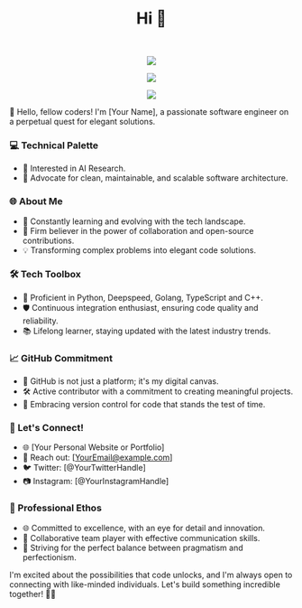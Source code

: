 <h1 align="center">Hi 👋</h1>

<div align="center">
   
 </div>

 <br />

 <div align="center">

![](http://github-profile-summary-cards.vercel.app/api/cards/profile-details?username=NattapolChan&theme=tokyonight)
  
![](http://github-profile-summary-cards.vercel.app/api/cards/stats?username=NattapolChan&theme=tokyonight)
  
![](http://github-profile-summary-cards.vercel.app/api/cards/most-commit-language?username=NattapolChan&theme=tokyonight&exclude=Jupyter+Notebook)  

</div>


👋 Hello, fellow coders! I'm [Your Name], a passionate software engineer on a perpetual quest for elegant solutions.

### 💻 Technical Palette
- 💼 Interested in AI Research.
- 📝 Advocate for clean, maintainable, and scalable software architecture.

### 🌐 About Me
- 🌱 Constantly learning and evolving with the tech landscape.
- 🤝 Firm believer in the power of collaboration and open-source contributions.
- 💡 Transforming complex problems into elegant code solutions.

### 🛠️ Tech Toolbox
- 🔧 Proficient in Python, Deepspeed, Golang, TypeScript and C++.
- 🛡️ Continuous integration enthusiast, ensuring code quality and reliability.
- 📚 Lifelong learner, staying updated with the latest industry trends.

### 📈 GitHub Commitment
- 🤖 GitHub is not just a platform; it's my digital canvas.
- 🛠️ Active contributor with a commitment to creating meaningful projects.
- 🌟 Embracing version control for code that stands the test of time.

### 🚀 Let's Connect!
- 🌐 [Your Personal Website or Portfolio]
- 📧 Reach out: [YourEmail@example.com]
- 🐦 Twitter: [@YourTwitterHandle]
- 📷 Instagram: [@YourInstagramHandle]

### 🌟 Professional Ethos
- 🌐 Committed to excellence, with an eye for detail and innovation.
- 👥 Collaborative team player with effective communication skills.
- 🌟 Striving for the perfect balance between pragmatism and perfectionism.

I'm excited about the possibilities that code unlocks, and I'm always open to connecting with like-minded individuals. Let's build something incredible together! 🚀✨
